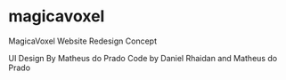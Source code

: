 # magicavoxel
MagicaVoxel Website Redesign Concept

UI Design By Matheus do Prado
Code by Daniel Rhaidan and Matheus do Prado
